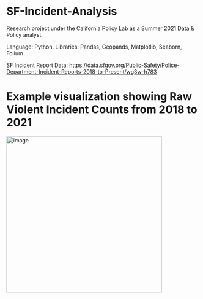 # SF-Incident-Analysis

Research project under the California Policy Lab as a Summer 2021 Data & Policy analyst.

Language: Python.
Libraries: Pandas, Geopands, Matplotlib, Seaborn, Folium

SF Incident Report Data: https://data.sfgov.org/Public-Safety/Police-Department-Incident-Reports-2018-to-Present/wg3w-h783

# Example visualization showing Raw Violent Incident Counts from 2018 to 2021
<img width="407" alt="image" src="https://github.com/user-attachments/assets/d728f850-c4f0-4e96-bfae-4c58dcc4109c">
